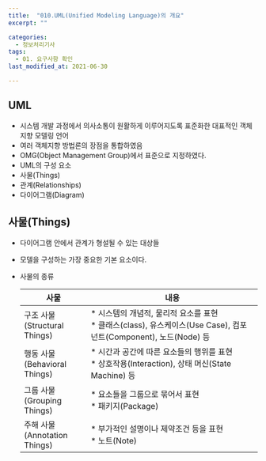 ```yaml
---
title:  "010.UML(Unified Modeling Language)의 개요"
excerpt: ""

categories:
  - 정보처리기사
tags:
  - 01. 요구사항 확인
last_modified_at: 2021-06-30

---
```




## UML

+ 시스템 개발 과정에서 의사소통이 원활하게 이루어지도록 표준화한 대표적인 객체지향 모델링 언어
+ 여러 객체지향 방법론의 장점을 통합하였음
+ OMG(Object Management Group)에서 표준으로 지정하였다.
+  UML의 구성 요소
  + 사물(Things)
  + 관계(Relationships)
  + 다이어그램(Diagram)





## 사물(Things)

+ 다이어그램 안에서 관계가 형설될 수 있는 대상들

+ 모델을 구성하는 가장 중요한 기본 요소이다.

+ 사물의 종류

  | 사물                              | 내용                                                         |
  | --------------------------------- | ------------------------------------------------------------ |
  | 구조 사물 <br>(Structural Things) | * 시스템의 개념적, 물리적 요소를 표현<br>*  클래스(class), 유스케이스(Use Case), 컴포넌트(Component), 노드(Node) 등 |
  | 행동 사물<br>(Behavioral Things)  | * 시간과 공간에 따른 요소들의 행위를 표현<br>* 상호작용(Interaction), 상태 머신(State Machine) 등 |
  | 그룹 사물<br>(Grouping Things)    | * 요소들을 그룹으로 묶어서 표현<br>* 패키지(Package)         |
  | 주해 사물<br>(Annotation Things)  | * 부가적인 설명이나 제약조건 등을 표현<br>* 노트(Note)       |

  
